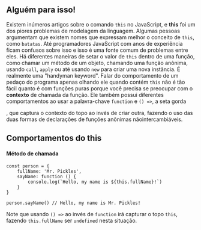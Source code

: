 <h2>Alguém para isso!</h2>

<p>Existem inúmeros artigos sobre o comando <code>this</code> no JavaScript, e <b>this</b> foi um dos piores problemas de modelagem da linguagem. Algumas pessoas argumentam que existem nomes que expressam melhor o conceito de <code>this</code>, como <code>batatas</code>. Até programadores JavaScript com anos de experiência ficam confusos sobre isso e isso é uma fonte comum de problemas entre eles. Há diferentes maneiras de setar o valor de <code>this</code> dentro de uma função, como chamar um método de um objeto, chamando uma função anônima, usando <code>call</code>, <code>apply</code> ou até usando <code>new</code> para criar uma nova instância. É realmente uma "handyman keyword". Falar do comportamento de um pedaço do programa apenas olhando ele quando contém <code>this</code> não é tão fácil quanto é com funções puras porque você precisa se preocupar com o <b>contexto</b> de chamada da função. Ele também possui diferentes comportamentos ao usar a palavra-chave <code>function</code> e <code>() =></code>, a seta gorda</p>, que captura o contexto do topo ao invés de criar outra, fazendo o uso das duas formas de declarações de funções anônimas nãointercambiáveis.

<h2>Comportamentos do this</h2>

<h4>Método de chamada</h4>

<pre><code class="lang-js"><span class="hljs-keyword">const</span> person = {
    fullName: <span class="hljs-string">'Mr. Pickles'</span>,
    sayName: <span class="hljs-function"><span class="hljs-keyword">function</span> (<span class="hljs-params"></span>) </span>{
        <span class="hljs-built_in">console</span>.log(<span class="hljs-string">`Hello, my name is <span class="hljs-subst">${this.fullName}</span>!`</span>)
    }
}

person.sayName() <span class="hljs-comment">// Hello, my name is Mr. Pickles!</span>
</code></pre>

<p>Note que usando <code>() =></code> ao invés de <code>function</code> irá capturar o topo <code>this</code>, fazendo <code>this.fullName</code> ser <code>undefined</code> nesta situação.</p>

